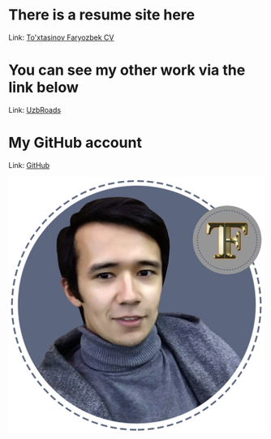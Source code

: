 # There is a resume site here


Link: [To'xtasinov Faryozbek CV](http://toxtasinov-faryozbek-cv.netlify.app/)


# You can see my other work via the link below

Link: [UzbRoads](https://roads-uzb.netlify.app/)

# My GitHub account

 Link: [GitHub](https://github.com/faryozbekTFK)


![This is an image](https://github.com/faryozbekTFK/Portfolio/blob/ResumeSite/src/assets/images/userImage.png)
